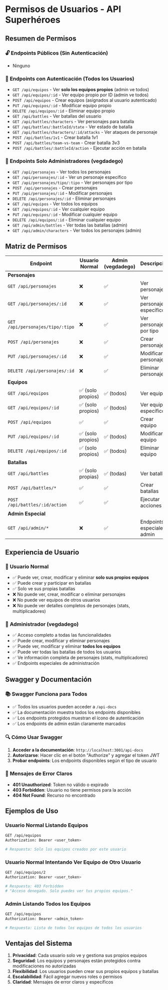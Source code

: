# Permisos de Usuarios - API Superhéroes

## Resumen de Permisos

### 🔓 **Endpoints Públicos (Sin Autenticación)**
- Ninguno

### 🔐 **Endpoints con Autenticación (Todos los Usuarios)**
- `GET /api/equipos` - Ver **solo los equipos propios** (admin ve todos)
- `GET /api/equipos/:id` - Ver equipo propio por ID (admin ve todos)
- `POST /api/equipos` - Crear equipos (asignados al usuario autenticado)
- `PUT /api/equipos/:id` - Modificar equipo propio
- `DELETE /api/equipos/:id` - Eliminar equipo propio
- `GET /api/battles` - Ver batallas del usuario
- `GET /api/battles/characters` - Ver personajes para batalla
- `GET /api/battles/:battleId/state` - Ver estado de batalla
- `GET /api/battles/characters/:id/attacks` - Ver ataques de personaje
- `POST /api/battles/1v1` - Crear batalla 1v1
- `POST /api/battles/team-vs-team` - Crear batalla 3v3
- `POST /api/battles/:battleId/action` - Ejecutar acción en batalla

### 👑 **Endpoints Solo Administradores (vegdadego)**
- `GET /api/personajes` - Ver todos los personajes
- `GET /api/personajes/:id` - Ver un personaje específico
- `GET /api/personajes/tipo/:tipo` - Ver personajes por tipo
- `POST /api/personajes` - Crear personajes
- `PUT /api/personajes/:id` - Modificar personajes
- `DELETE /api/personajes/:id` - Eliminar personajes
- `GET /api/equipos` - Ver todos los equipos
- `GET /api/equipos/:id` - Ver cualquier equipo
- `PUT /api/equipos/:id` - Modificar cualquier equipo
- `DELETE /api/equipos/:id` - Eliminar cualquier equipo
- `GET /api/admin/battles` - Ver todas las batallas (admin)
- `GET /api/admin/characters` - Ver todos los personajes (admin)

## Matriz de Permisos

| Endpoint | Usuario Normal | Admin (vegdadego) | Descripción |
|----------|----------------|-------------------|-------------|
| **Personajes** |
| `GET /api/personajes` | ❌ | ✅ | Ver personajes |
| `GET /api/personajes/:id` | ❌ | ✅ | Ver personaje específico |
| `GET /api/personajes/tipo/:tipo` | ❌ | ✅ | Ver personajes por tipo |
| `POST /api/personajes` | ❌ | ✅ | Crear personaje |
| `PUT /api/personajes/:id` | ❌ | ✅ | Modificar personaje |
| `DELETE /api/personajes/:id` | ❌ | ✅ | Eliminar personaje |
| **Equipos** |
| `GET /api/equipos` | ✅ (solo propios) | ✅ (todos) | Ver equipos |
| `GET /api/equipos/:id` | ✅ (solo propios) | ✅ (todos) | Ver equipo específico |
| `POST /api/equipos` | ✅ | ✅ | Crear equipo |
| `PUT /api/equipos/:id` | ✅ (solo propios) | ✅ (todos) | Modificar equipo |
| `DELETE /api/equipos/:id` | ✅ (solo propios) | ✅ (todos) | Eliminar equipo |
| **Batallas** |
| `GET /api/battles` | ✅ (solo propias) | ✅ (todas) | Ver batallas |
| `POST /api/battles/*` | ✅ | ✅ | Crear batallas |
| `POST /api/battles/:id/action` | ✅ | ✅ | Ejecutar acciones |
| **Admin Especial** |
| `GET /api/admin/*` | ❌ | ✅ | Endpoints especiales admin |

## Experiencia de Usuario

### 👤 **Usuario Normal**
- ✅ Puede ver, crear, modificar y eliminar **solo sus propios equipos**
- ✅ Puede crear y participar en batallas
- ✅ Solo ve sus propias batallas
- ❌ No puede ver, crear, modificar o eliminar personajes
- ❌ No puede ver equipos de otros usuarios
- ❌ No puede ver detalles completos de personajes (stats, multiplicadores)

### 👑 **Administrador (vegdadego)**
- ✅ Acceso completo a todas las funcionalidades
- ✅ Puede crear, modificar y eliminar personajes
- ✅ Puede ver, modificar y eliminar **todos los equipos**
- ✅ Puede ver todas las batallas de todos los usuarios
- ✅ Ve información completa de personajes (stats, multiplicadores)
- ✅ Endpoints especiales de administración

## Swagger y Documentación

### 📚 **Swagger Funciona para Todos**
- ✅ Todos los usuarios pueden acceder a `/api-docs`
- ✅ La documentación muestra todos los endpoints disponibles
- ✅ Los endpoints protegidos muestran el ícono de autenticación
- ✅ Los endpoints de admin están claramente marcados

### 🔍 **Cómo Usar Swagger**

1. **Acceder a la documentación**: `http://localhost:3001/api-docs`
2. **Autorizarse**: Hacer clic en el botón "Authorize" y agregar el token JWT
3. **Probar endpoints**: Los endpoints disponibles según el tipo de usuario

### 🚫 **Mensajes de Error Claros**
- **401 Unauthorized**: Token no válido o expirado
- **403 Forbidden**: Usuario no tiene permisos para la acción
- **404 Not Found**: Recurso no encontrado

## Ejemplos de Uso

### Usuario Normal Listando Equipos
```bash
GET /api/equipos
Authorization: Bearer <user_token>

# Respuesta: Solo los equipos creados por este usuario
```

### Usuario Normal Intentando Ver Equipo de Otro Usuario
```bash
GET /api/equipos/2
Authorization: Bearer <user_token>

# Respuesta: 403 Forbidden
# "Acceso denegado. Solo puedes ver tus propios equipos."
```

### Admin Listando Todos los Equipos
```bash
GET /api/equipos
Authorization: Bearer <admin_token>

# Respuesta: Lista de todos los equipos de todos los usuarios
```

## Ventajas del Sistema

1. **Privacidad**: Cada usuario solo ve y gestiona sus propios equipos
2. **Seguridad**: Los equipos y personajes están protegidos contra modificaciones no autorizadas
3. **Flexibilidad**: Los usuarios pueden crear sus propios equipos y batallas
4. **Escalabilidad**: Fácil agregar nuevos roles o permisos
5. **Claridad**: Mensajes de error claros y específicos 